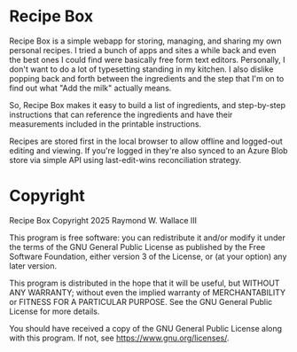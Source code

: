 # Recipe Box

Recipe Box is a simple webapp for storing, managing, and sharing my own personal recipes. I tried a
bunch of apps and sites a while back and even the best ones I could find were basically free form
text editors. Personally, I don't want to do a lot of typesetting standing in my kitchen. I also
dislike popping back and forth between the ingredients and the step that I'm on to find out what
"Add the milk" actually means.

So, Recipe Box makes it easy to build a list of ingredients, and step-by-step instructions that can
reference the ingredients and have their measurements included in the printable instructions.

Recipes are stored first in the local browser to allow offline and logged-out editing and viewing.
If you're logged in they're also synced to an Azure Blob store via simple API using last-edit-wins
reconciliation strategy.


# Copyright

Recipe Box Copyright 2025 Raymond W. Wallace III

This program is free software: you can redistribute it and/or modify
it under the terms of the GNU General Public License as published by
the Free Software Foundation, either version 3 of the License, or
(at your option) any later version.

This program is distributed in the hope that it will be useful,
but WITHOUT ANY WARRANTY; without even the implied warranty of
MERCHANTABILITY or FITNESS FOR A PARTICULAR PURPOSE.  See the
GNU General Public License for more details.

You should have received a copy of the GNU General Public License
along with this program.  If not, see <https://www.gnu.org/licenses/>.
